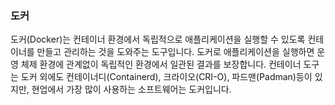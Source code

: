### 도커
도커(Docker)는 컨테이너 환경에서 독립적으로 애플리케이션을 실행할 수 있도록 컨테이너를 만들고 관리하는 것을 도와주는 도구입니다. 도커로 애플리케이션을 실행하면 운영 체제 환경에 관계없이 독립적인 환경에서 일관된 결과를 보장합니다. 컨테이너 도구는 도커 외에도 컨테이너디(Containerd), 크라이오(CRI-O), 파드맨(Padman)등이 있지만, 현업에서 가장 많이 사용하는 소프트웨어는 도커입니다.
